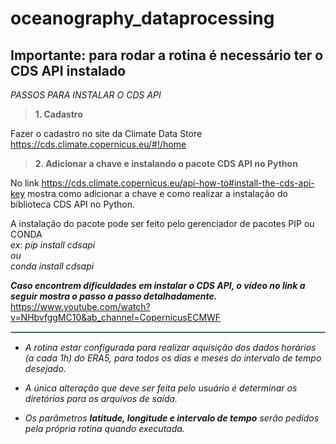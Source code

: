 # oceanography_dataprocessing


## Importante: para rodar a rotina é necessário ter o CDS API instalado

*PASSOS PARA INSTALAR O CDS API*

>**1. Cadastro**

Fazer o cadastro no site da Climate Data Store https://cds.climate.copernicus.eu/#!/home

>**2. Adicionar a chave e instalando o pacote CDS API no Python**

No link https://cds.climate.copernicus.eu/api-how-to#install-the-cds-api-key mostra como adicionar a chave e como realizar a instalação do biblioteca CDS API no Python.

A instalação do pacote pode ser feito pelo gerenciador de pacotes PIP ou CONDA\
*ex: pip install cdsapi\
ou\
conda install cdsapi*

***Caso encontrem dificuldades em instalar o CDS API, o vídeo no link a seguir mostra o passo a passo detalhadamente.***
https://www.youtube.com/watch?v=NHbvfggMC10&ab_channel=CopernicusECMWF

<hr style="border:1px solid lightblue"> </hr>

* *A rotina estar configurada para realizar aquisição dos dados horários (a cada 1h) do ERA5, para todos os dias e meses do intervalo de tempo desejado.* 

* *A única alteração que deve ser feita pelo usuário é determinar os diretórios para os arquivos de saída.*

* *Os parâmetros **latitude, longitude e intervalo de tempo** serão pedidos pela própria rotina quando executada.*  
